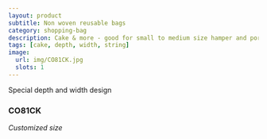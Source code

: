 ```yaml
---
layout: product
subtitle: Non woven reusable bags
category: shopping-bag
description: Cake & more - good for small to medium size hamper and portable flower set
tags: [cake, depth, width, string]
image:
  url: img/CO81CK.jpg
  slots: 1
---
```


Special depth and width design

### CO81CK

*Customized size*
